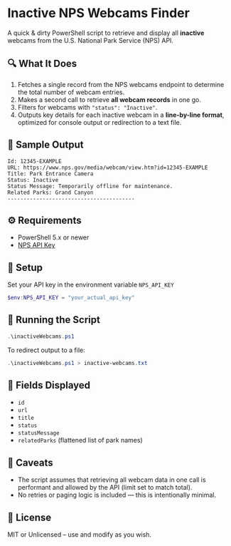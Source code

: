 # Inactive NPS Webcams Finder

A quick & dirty PowerShell script to retrieve and display all **inactive** webcams from the U.S. National Park Service (NPS) API.

## 🔍 What It Does

1. Fetches a single record from the NPS webcams endpoint to determine the total number of webcam entries.
2. Makes a second call to retrieve **all webcam records** in one go.
3. Filters for webcams with `"status": "Inactive"`.
4. Outputs key details for each inactive webcam in a **line-by-line format**, optimized for console output or redirection to a text file.

## 🧪 Sample Output

```
Id: 12345-EXAMPLE
URL: https://www.nps.gov/media/webcam/view.htm?id=12345-EXAMPLE
Title: Park Entrance Camera
Status: Inactive
Status Message: Temporarily offline for maintenance.
Related Parks: Grand Canyon
----------------------------------------
```

## ⚙️ Requirements

- PowerShell 5.x or newer
- [NPS API Key](https://www.nps.gov/subjects/developer/get-started.htm)

## 🔐 Setup

Set your API key in the environment variable `NPS_API_KEY`

```powershell
$env:NPS_API_KEY = "your_actual_api_key"
```

## 🚀 Running the Script

```powershell
.\inactiveWebcams.ps1
```

To redirect output to a file:

```powershell
.\inactiveWebcams.ps1 > inactive-webcams.txt
```

## 📝 Fields Displayed

- `id`
- `url`
- `title`
- `status`
- `statusMessage`
- `relatedParks` (flattened list of park names)

## 🧼 Caveats

- The script assumes that retrieving all webcam data in one call is performant and allowed by the API (limit set to match total).
- No retries or paging logic is included — this is intentionally minimal.

## 📄 License

MIT or Unlicensed – use and modify as you wish.
